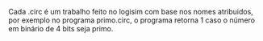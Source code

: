 Cada .circ é um trabalho feito no logisim com base nos nomes atribuidos, por exemplo no programa primo.circ, o programa retorna 1 caso o número em binário de 4 bits seja primo.
